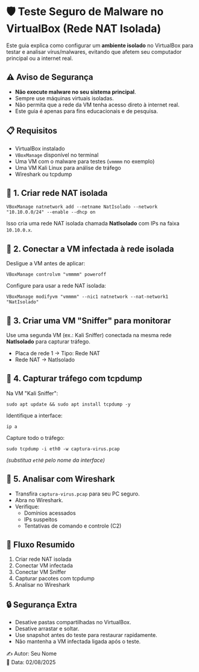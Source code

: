 
  <h1>🛡️ Teste Seguro de Malware no VirtualBox (Rede NAT Isolada)</h1>
    <p>Este guia explica como configurar um <strong>ambiente isolado</strong> no VirtualBox para testar e analisar vírus/malwares, evitando que afetem seu computador principal ou a internet real.</p>

   <div class="warning">
        <h2>⚠️ Aviso de Segurança</h2>
        <ul>
            <li><strong>Não execute malware no seu sistema principal</strong>.</li>
            <li>Sempre use máquinas virtuais isoladas.</li>
            <li>Não permita que a rede da VM tenha acesso direto à internet real.</li>
            <li>Este guia é apenas para fins educacionais e de pesquisa.</li>
        </ul>
    </div>

  <h2>📋 Requisitos</h2>
    <ul>
        <li>VirtualBox instalado</li>
        <li><code>VBoxManage</code> disponível no terminal</li>
        <li>Uma VM com o malware para testes (<code>vmmmm</code> no exemplo)</li>
        <li>Uma VM Kali Linux para análise de tráfego</li>
        <li>Wireshark ou tcpdump</li>
    </ul>

   <h2>🔹 1. Criar rede NAT isolada</h2>
    <pre><code>VBoxManage natnetwork add --netname NatIsolado --network "10.10.0.0/24" --enable --dhcp on</code></pre>
    <p>Isso cria uma rede NAT isolada chamada <strong>NatIsolado</strong> com IPs na faixa <code>10.10.0.x</code>.</p>

   <h2>🔹 2. Conectar a VM infectada à rede isolada</h2>
    <p>Desligue a VM antes de aplicar:</p>
    <pre><code>VBoxManage controlvm "vmmmm" poweroff</code></pre>
    <p>Configure para usar a rede NAT isolada:</p>
    <pre><code>VBoxManage modifyvm "vmmmm" --nic1 natnetwork --nat-network1 "NatIsolado"</code></pre>

   <h2>🔹 3. Criar uma VM "Sniffer" para monitorar</h2>
    <p>Use uma segunda VM (ex.: Kali Sniffer) conectada na mesma rede <strong>NatIsolado</strong> para capturar tráfego.</p>
    <ul>
        <li>Placa de rede 1 → Tipo: Rede NAT</li>
        <li>Rede NAT → NatIsolado</li>
    </ul>

   <h2>🔹 4. Capturar tráfego com tcpdump</h2>
    <p>Na VM "Kali Sniffer":</p>
    <pre><code>sudo apt update && sudo apt install tcpdump -y</code></pre>
    <p>Identifique a interface:</p>
    <pre><code>ip a</code></pre>
    <p>Capture todo o tráfego:</p>
    <pre><code>sudo tcpdump -i eth0 -w captura-virus.pcap</code></pre>
    <p><em>(substitua <code>eth0</code> pelo nome da interface)</em></p>

  <h2>🔹 5. Analisar com Wireshark</h2>
    <ul>
        <li>Transfira <code>captura-virus.pcap</code> para seu PC seguro.</li>
        <li>Abra no Wireshark.</li>
        <li>Verifique:
            <ul>
                <li>Domínios acessados</li>
                <li>IPs suspeitos</li>
                <li>Tentativas de comando e controle (C2)</li>
            </ul>
        </li>
    </ul>

  <h2>🔹 Fluxo Resumido</h2>
    <ol>
        <li>Criar rede NAT isolada</li>
        <li>Conectar VM infectada</li>
        <li>Conectar VM Sniffer</li>
        <li>Capturar pacotes com tcpdump</li>
        <li>Analisar no Wireshark</li>
    </ol>

   <h2>🔒 Segurança Extra</h2>
    <ul>
        <li>Desative pastas compartilhadas no VirtualBox.</li>
        <li>Desative arrastar e soltar.</li>
        <li>Use snapshot antes do teste para restaurar rapidamente.</li>
        <li>Não mantenha a VM infectada ligada após o teste.</li>
    </ul>

   <div class="footer">
        ✍️ Autor: Seu Nome<br>
        📅 Data: <!-- Você pode substituir manualmente --> 02/08/2025
    </div>
